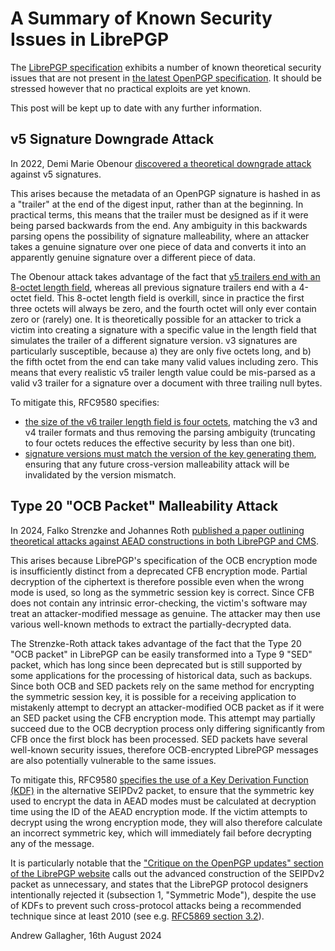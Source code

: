 # A Summary of Known Security Issues in LibrePGP

The [LibrePGP specification](https://datatracker.ietf.org/doc/html/draft-koch-librepgp) exhibits a number of known theoretical security issues that are not present in [the latest OpenPGP specification](https://datatracker.ietf.org/doc/html/rfc9580).
It should be stressed however that no practical exploits are yet known.

This post will be kept up to date with any further information.

## v5 Signature Downgrade Attack

In 2022, Demi Marie Obenour [discovered a theoretical downgrade attack](https://gitlab.com/openpgp-wg/rfc4880bis/-/issues/130) against v5 signatures.

This arises because the metadata of an OpenPGP signature is hashed in as a "trailer" at the end of the digest input, rather than at the beginning.
In practical terms, this means that the trailer must be designed as if it were being parsed backwards from the end.
Any ambiguity in this backwards parsing opens the possibility of signature malleability, where an attacker takes a genuine signature over one piece of data and converts it into an apparently genuine signature over a different piece of data.

The Obenour attack takes advantage of the fact that [v5 trailers end with an 8-octet length field](https://datatracker.ietf.org/doc/html/draft-koch-librepgp#name-computing-signatures), whereas all previous signature trailers end with a 4-octet field.
This 8-octet length field is overkill, since in practice the first three octets will always be zero, and the fourth octet will only ever contain zero or (rarely) one.
It is theoretically possible for an attacker to trick a victim into creating a signature with a specific value in the length field that simulates the trailer of a different signature version. 
v3 signatures are particularly susceptible, because a) they are only five octets long, and b) the fifth octet from the end can take many valid values including zero.
This means that every realistic v5 trailer length value could be mis-parsed as a valid v3 trailer for a signature over a document with three trailing null bytes.

To mitigate this, RFC9580 specifies:
* [the size of the v6 trailer length field is four octets](https://datatracker.ietf.org/doc/html/rfc9580#name-computing-signatures), matching the v3 and v4 trailer formats and thus removing the parsing ambiguity (truncating to four octets reduces the effective security by less than one bit).
* [signature versions must match the version of the key generating them](https://datatracker.ietf.org/doc/html/rfc9580#name-signature-packet-type-id-2), ensuring that any future cross-version malleability attack will be invalidated by the version mismatch.

## Type 20 "OCB Packet" Malleability Attack

In 2024, Falko Strenzke and Johannes Roth [published a paper outlining theoretical attacks against AEAD constructions in both LibrePGP and CMS](https://eprint.iacr.org/2024/1110.pdf).

This arises because LibrePGP's specification of the OCB encryption mode is insufficiently distinct from a deprecated CFB encryption mode.
Partial decryption of the ciphertext is therefore possible even when the wrong mode is used, so long as the symmetric session key is correct.
Since CFB does not contain any intrinsic error-checking, the victim's software may treat an attacker-modified message as genuine.
The attacker may then use various well-known methods to extract the partially-decrypted data.

The Strenzke-Roth attack takes advantage of the fact that the Type 20 "OCB packet" in LibrePGP can be easily transformed into a Type 9 "SED" packet, which has long since been deprecated but is still supported by some applications for the processing of historical data, such as backups.
Since both OCB and SED packets rely on the same method for encrypting the symmetric session key, it is possible for a receiving application to mistakenly attempt to decrypt an attacker-modified OCB packet as if it were an SED packet using the CFB encryption mode.
This attempt may partially succeed due to the OCB decryption process only differing significantly from CFB once the first block has been processed.
SED packets have several well-known security issues, therefore OCB-encrypted LibrePGP messages are also potentially vulnerable to the same issues.

To mitigate this, RFC9580 [specifies the use of a Key Derivation Function (KDF)](https://datatracker.ietf.org/doc/html/rfc9580#name-version-2-symmetrically-enc) in the alternative SEIPDv2 packet, to ensure that the symmetric key used to encrypt the data in AEAD modes must be calculated at decryption time using the ID of the AEAD encryption mode.
If the victim attempts to decrypt using the wrong encryption mode, they will also therefore calculate an incorrect symmetric key, which will immediately fail before decrypting any of the message.

It is particularly notable that the ["Critique on the OpenPGP updates" section of the LibrePGP website](https://librepgp.org/#critique) calls out the advanced construction of the SEIPDv2 packet as unnecessary, and states that the LibrePGP protocol designers intentionally rejected it (subsection 1, "Symmetric Mode"), despite the use of KDFs to prevent such cross-protocol attacks being a recommended technique since at least 2010 (see e.g. [RFC5869 section 3.2](https://www.rfc-editor.org/rfc/rfc5869#section-3.2)).

Andrew Gallagher, 16th August 2024
